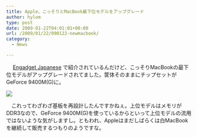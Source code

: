 ```yaml
---
title: Apple、こっそりとMacBook最下位モデルをアップグレード
author: hylom
type: post
date: 2009-01-22T04:01:01+00:00
url: /2009/01/22/090122-newmacbook/
category:
  - News

---
```

　   [Engadget Japanese][1] で紹介されているんだけど、こっそりMacBookの最下位モデルがアップグレードされてました。筐体そのままにチップセットがGeForce 9400M(G)に。

 [ ![][2]</img>][3]

　これってわざわざ基板を再設計したんですかねぇ。上位モデルはメモリがDDR3なので、GeForce 9400M(G)を使っているからといって上位モデルの流用ではないような気がしますし。ともわれ、Appleはまだしばらくは白MacBookを継続して販売するつもりのようですな。

 [1]: http://japanese.engadget.com/2009/01/21/macbook-white/
 [2]: /img/blog/090122/newmacbook.png
 [3]: http://store.apple.com/jp/browse/home/shop_mac/family/macbook?mco=MTE3MjA
